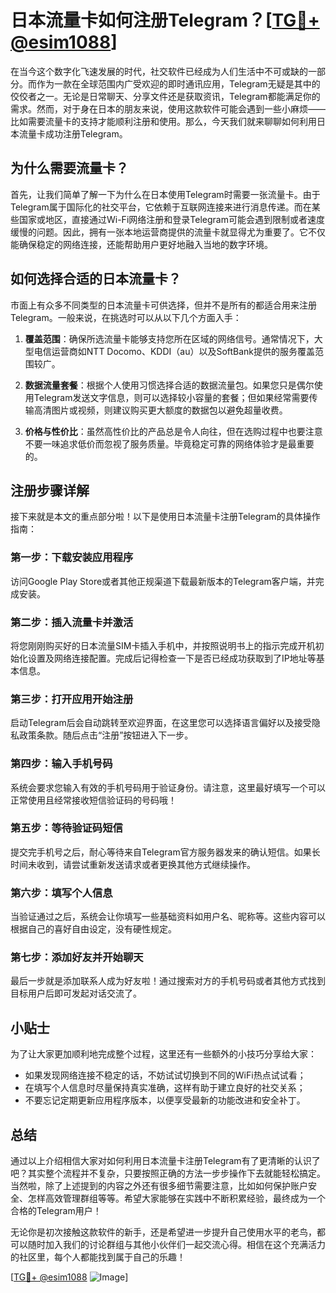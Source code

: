 # 日本流量卡如何注册Telegram？[[TG💪+ @esim1088](https://t.me/s/esim1088)]

在当今这个数字化飞速发展的时代，社交软件已经成为人们生活中不可或缺的一部分。而作为一款在全球范围内广受欢迎的即时通讯应用，Telegram无疑是其中的佼佼者之一。无论是日常聊天、分享文件还是获取资讯，Telegram都能满足你的需求。然而，对于身在日本的朋友来说，使用这款软件可能会遇到一些小麻烦——比如需要流量卡的支持才能顺利注册和使用。那么，今天我们就来聊聊如何利用日本流量卡成功注册Telegram。

## 为什么需要流量卡？

首先，让我们简单了解一下为什么在日本使用Telegram时需要一张流量卡。由于Telegram属于国际化的社交平台，它依赖于互联网连接来进行消息传递。而在某些国家或地区，直接通过Wi-Fi网络注册和登录Telegram可能会遇到限制或者速度缓慢的问题。因此，拥有一张本地运营商提供的流量卡就显得尤为重要了。它不仅能确保稳定的网络连接，还能帮助用户更好地融入当地的数字环境。

## 如何选择合适的日本流量卡？

市面上有众多不同类型的日本流量卡可供选择，但并不是所有的都适合用来注册Telegram。一般来说，在挑选时可以从以下几个方面入手：

1. **覆盖范围**：确保所选流量卡能够支持您所在区域的网络信号。通常情况下，大型电信运营商如NTT Docomo、KDDI（au）以及SoftBank提供的服务覆盖范围较广。
   
2. **数据流量套餐**：根据个人使用习惯选择合适的数据流量包。如果您只是偶尔使用Telegram发送文字信息，则可以选择较小容量的套餐；但如果经常需要传输高清图片或视频，则建议购买更大额度的数据包以避免超量收费。

3. **价格与性价比**：虽然高性价比的产品总是令人向往，但在选购过程中也要注意不要一味追求低价而忽视了服务质量。毕竟稳定可靠的网络体验才是最重要的。

## 注册步骤详解

接下来就是本文的重点部分啦！以下是使用日本流量卡注册Telegram的具体操作指南：

### 第一步：下载安装应用程序
访问Google Play Store或者其他正规渠道下载最新版本的Telegram客户端，并完成安装。

### 第二步：插入流量卡并激活
将您刚刚购买好的日本流量SIM卡插入手机中，并按照说明书上的指示完成开机初始化设置及网络连接配置。完成后记得检查一下是否已经成功获取到了IP地址等基本信息。

### 第三步：打开应用开始注册
启动Telegram后会自动跳转至欢迎界面，在这里您可以选择语言偏好以及接受隐私政策条款。随后点击“注册”按钮进入下一步。

### 第四步：输入手机号码
系统会要求您输入有效的手机号码用于验证身份。请注意，这里最好填写一个可以正常使用且经常接收短信验证码的号码哦！

### 第五步：等待验证码短信
提交完手机号之后，耐心等待来自Telegram官方服务器发来的确认短信。如果长时间未收到，请尝试重新发送请求或者更换其他方式继续操作。

### 第六步：填写个人信息
当验证通过之后，系统会让你填写一些基础资料如用户名、昵称等。这些内容可以根据自己的喜好自由设定，没有硬性规定。

### 第七步：添加好友并开始聊天
最后一步就是添加联系人成为好友啦！通过搜索对方的手机号码或者其他方式找到目标用户后即可发起对话交流了。

## 小贴士

为了让大家更加顺利地完成整个过程，这里还有一些额外的小技巧分享给大家：

- 如果发现网络连接不稳定的话，不妨试试切换到不同的WiFi热点试试看；
- 在填写个人信息时尽量保持真实准确，这样有助于建立良好的社交关系；
- 不要忘记定期更新应用程序版本，以便享受最新的功能改进和安全补丁。

## 总结

通过以上介绍相信大家对如何利用日本流量卡注册Telegram有了更清晰的认识了吧？其实整个流程并不复杂，只要按照正确的方法一步步操作下去就能轻松搞定。当然啦，除了上述提到的内容之外还有很多细节需要注意，比如如何保护账户安全、怎样高效管理群组等等。希望大家能够在实践中不断积累经验，最终成为一个合格的Telegram用户！

无论你是初次接触这款软件的新手，还是希望进一步提升自己使用水平的老鸟，都可以随时加入我们的讨论群组与其他小伙伴们一起交流心得。相信在这个充满活力的社区里，每个人都能找到属于自己的乐趣！

[[TG💪+ @esim1088](https://t.me/s/esim1088) ![Image](https://i.postimg.cc/4NQfJmqS/Snipaste-2025-05-13-00-14-12.png)]